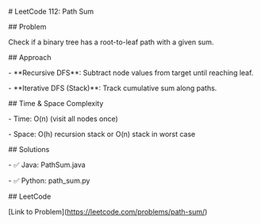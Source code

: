 \# LeetCode 112: Path Sum



\## Problem

Check if a binary tree has a root-to-leaf path with a given sum.



\## Approach

\- \*\*Recursive DFS\*\*: Subtract node values from target until reaching leaf.

\- \*\*Iterative DFS (Stack)\*\*: Track cumulative sum along paths.



\## Time \& Space Complexity

\- Time: O(n) (visit all nodes once)

\- Space: O(h) recursion stack or O(n) stack in worst case



\## Solutions

\- ✅ Java: PathSum.java

\- ✅ Python: path\_sum.py



\## LeetCode

\[Link to Problem](https://leetcode.com/problems/path-sum/)



